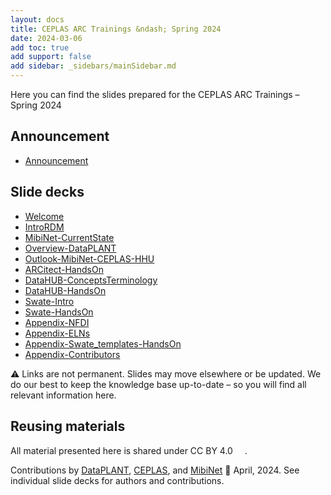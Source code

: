 ```yaml
---
layout: docs
title: CEPLAS ARC Trainings &ndash; Spring 2024
date: 2024-03-06
add toc: true
add support: false
add sidebar: _sidebars/mainSidebar.md
---
```


Here you can find the slides prepared for the CEPLAS ARC Trainings &ndash; Spring 2024

## Announcement

- <a href=./announcement.html target=_blank>Announcement</a>

## Slide decks

<!-- linked-slides -->
- <a href=./00-Welcome.html target=_blank>Welcome</a>
- <a href=./03-IntroRDM.html target=_blank>IntroRDM</a>
- <a href=./04-MibiNet-CurrentState.html target=_blank>MibiNet-CurrentState</a>
- <a href=./10-Overview-DataPLANT.html target=_blank>Overview-DataPLANT</a>
- <a href=./15-Outlook-MibiNet-CEPLAS-HHU.html target=_blank>Outlook-MibiNet-CEPLAS-HHU</a>
- <a href=./20-ARCitect-HandsOn.html target=_blank>ARCitect-HandsOn</a>
- <a href=./30-DataHUB-ConceptsTerminology.html target=_blank>DataHUB-ConceptsTerminology</a>
- <a href=./31-DataHUB-HandsOn.html target=_blank>DataHUB-HandsOn</a>
- <a href=./50-Swate-Intro.html target=_blank>Swate-Intro</a>
- <a href=./51-Swate-HandsOn.html target=_blank>Swate-HandsOn</a>
- <a href=./91-Appendix-NFDI.html target=_blank>Appendix-NFDI</a>
- <a href=./92-Appendix-ELNs.html target=_blank>Appendix-ELNs</a>
- <a href=./95-Appendix-Swate_templates-HandsOn.html target=_blank>Appendix-Swate_templates-HandsOn</a>
- <a href=./99-Appendix-Contributors.html target=_blank>Appendix-Contributors</a>
<!-- linked-slides -->

:warning: Links are not permanent. Slides may move elsewhere or be updated. We do our best to keep the knowledge base up-to-date &ndash; so you will find all relevant information here.

## Reusing materials

All material presented here is shared under CC BY 4.0 <a href="https://creativecommons.org/licenses/by/4.0/"><img src="https://mirrors.creativecommons.org/presskit/buttons/88x31/svg/by.svg" style="height:15px"></a>.

Contributions by [DataPLANT](https://nfdi4plants.org/), [CEPLAS](https://ceplas.eu), and [MibiNet](https://www.sfb1535.hhu.de/) 📆 April, 2024. See individual slide decks for authors and contributions.
